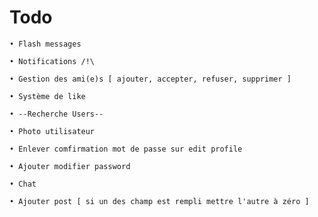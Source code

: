 # Todo
	• Flash messages 

	• Notifications /!\

	• Gestion des ami(e)s [ ajouter, accepter, refuser, supprimer ]

	• Système de like 

	• --Recherche Users--

	• Photo utilisateur

	• Enlever comfirmation mot de passe sur edit profile

	• Ajouter modifier password

	• Chat

	• Ajouter post [ si un des champ est rempli mettre l'autre à zéro ]